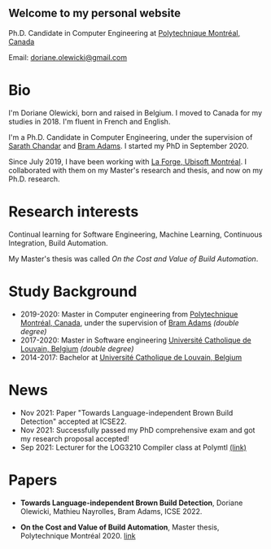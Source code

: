 ## Welcome to my personal website

Ph.D. Candidate in Computer Engineering at [Polytechnique Montréal, Canada](https://www.polymtl.ca/)

Email: <doriane.olewicki@gmail.com>

# Bio

I'm Doriane Olewicki, born and raised in Belgium. I moved to Canada for my studies in 2018. I'm fluent in French and English.

I'm a Ph.D. Candidate in Computer Engineering, under the supervision of [Sarath Chandar](http://sarathchandar.in/) and [Bram Adams](https://mcis.cs.queensu.ca/bram.html). I started my PhD in September 2020.

Since July 2019, I have been working with [La Forge, Ubisoft Montréal](https://montreal.ubisoft.com/en/our-engagements/research-and-development/). 
I collaborated with them on my Master's research and thesis, and now on my Ph.D. research.

# Research interests

Continual learning for Software Engineering, Machine Learning, Continuous Integration, Build Automation.

My Master's thesis was called *On the Cost and Value of Build Automation*.

# Study Background

- 2019-2020: Master in Computer engineering from [Polytechnique Montréal, Canada](https://www.polymtl.ca/), under the supervision of [Bram Adams](https://mcis.cs.queensu.ca/bram.html) *(double degree)*
- 2017-2020: Master in Software engineering [Université Catholique de Louvain, Belgium](https://uclouvain.be/) *(double degree)*
- 2014-2017: Bachelor at [Université Catholique de Louvain, Belgium](https://uclouvain.be/)

# News

- Nov 2021: Paper "Towards Language-independent Brown Build Detection" accepted at ICSE22.
- Nov 2021: Successfully passed my PhD comprehensive exam and got my research proposal accepted!
- Sep 2021: Lecturer for the LOG3210 Compiler class at Polymtl [(link)](https://www.polymtl.ca/programmes/cours/elements-de-langages-et-compilateurs)

# Papers

- **Towards Language-independent Brown Build Detection**,
Doriane Olewicki, Mathieu Nayrolles, Bram Adams,
ICSE 2022.

- **On the Cost and Value of Build Automation**, Master thesis, Polytechnique Montréal 2020. [link](https://publications.polymtl.ca/5388/)
